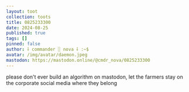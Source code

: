 ```yaml
---
layout: toot
collection: toots
title: 0825233300
date: 2024-08-25
published: true
tags: []
pinned: false
author: ⸸ commander ░ nova ⸸ :~$
avatar: /img/avatar/daemon.jpeg
mastodon: https://mastodon.online/@cmdr_nova/0825233300
---
```


please don't ever build an algorithm on mastodon, let the farmers stay on the corporate social media where they belong
